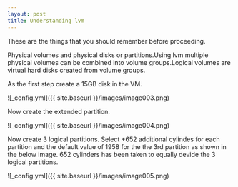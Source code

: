 ```yaml
---  
layout: post
title: Understanding lvm 
---
```

  
 These are the things that you should remember before proceeding.
 
 Physical volumes and physical disks or partitions.Using lvm multiple physical volumes 
 can be combined into volume groups.Logical volumes are virtual hard disks created from volume
 groups.
 
 As the first step create a 15GB disk in the VM.
 
 ![_config.yml]({{ site.baseurl }}/images/image003.png)
 
 Now create the extended partition.
 
 ![_config.yml]({{ site.baseurl }}/images/image004.png)
 
 Now create 3 logical partitions. Select +652 additional cylindes for each partition and the default value of 
 1958 for the the 3rd partition as shown in the below image. 652 cylinders has been taken to equally devide 
 the 3 logical partitions.
 
 ![_config.yml]({{ site.baseurl }}/images/image005.png)
